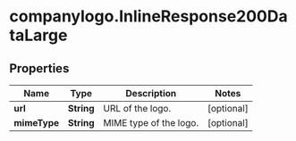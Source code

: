 # companylogo.InlineResponse200DataLarge

## Properties

Name | Type | Description | Notes
------------ | ------------- | ------------- | -------------
**url** | **String** | URL of the logo. | [optional] 
**mimeType** | **String** | MIME type of the logo. | [optional] 


